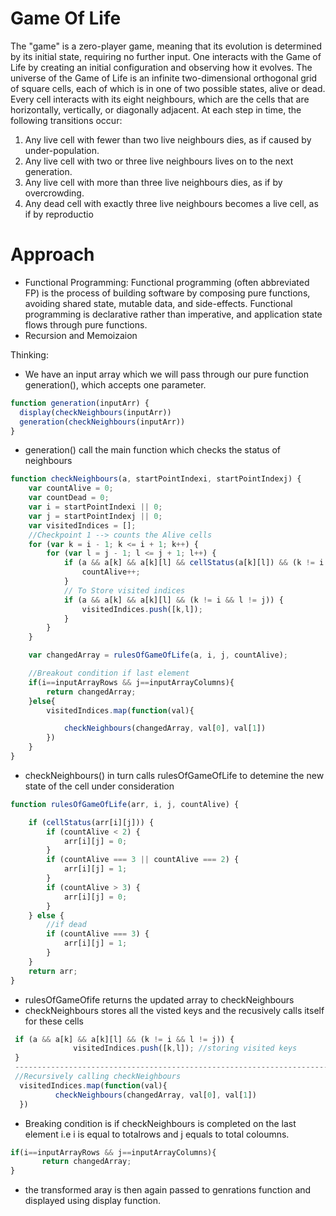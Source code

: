 # Game Of Life

The "game" is a zero-player game, meaning that its evolution is determined by its initial state,
requiring no further input. One interacts with the Game of Life by creating an initial configuration
and observing how it evolves.
The universe of the Game of Life is an infinite two-dimensional orthogonal grid of square cells,
each of which is in one of two possible states, alive or dead. Every cell interacts with its eight
neighbours, which are the cells that are horizontally, vertically, or diagonally adjacent. At each
step in time, the following transitions occur:
1. Any live cell with fewer than two live neighbours dies, as if caused by under-population​.
2. Any live cell with two or three live neighbours lives on to the next​ ​generation​.
3. Any live cell with more than three live neighbours dies, as if by overcrowding​.
4. Any dead cell with exactly three live neighbours becomes a live cell, as if by reproductio

# Approach

  - Functional Programming: Functional programming (often abbreviated FP) is the process of building software by composing pure functions, avoiding shared state, mutable data, and side-effects. Functional programming is declarative rather than imperative, and application state flows through pure functions.
  - Recursion and Memoizaion

Thinking:
  - We have an input array which we will pass through our pure function generation(), which accepts one parameter.
  ```js
function generation(inputArr) {
    display(checkNeighbours(inputArr))
    generation(checkNeighbours(inputArr))
}
```
  - generation() call the main function which checks the status of neighbours
```js
function checkNeighbours(a, startPointIndexi, startPointIndexj) {
    var countAlive = 0;
    var countDead = 0;
    var i = startPointIndexi || 0;
    var j = startPointIndexj || 0;
    var visitedIndices = [];
    //Checkpoint 1 --> counts the Alive cells
    for (var k = i - 1; k <= i + 1; k++) {
        for (var l = j - 1; l <= j + 1; l++) {
            if (a && a[k] && a[k][l] && cellStatus(a[k][l]) && (k != i && l != j)) {
                countAlive++;
            }
            // To Store visited indices
            if (a && a[k] && a[k][l] && (k != i && l != j)) {
                visitedIndices.push([k,l]);
            }
        }
    }

    var changedArray = rulesOfGameOfLife(a, i, j, countAlive);

    //Breakout condition if last element
    if(i==inputArrayRows && j==inputArrayColumns){
        return changedArray;
    }else{
        visitedIndices.map(function(val){

            checkNeighbours(changedArray, val[0], val[1])
        })
    }
}
```
  - checkNeighbours() in turn calls rulesOfGameOfLife to detemine the new state of the cell under consideration
```js
function rulesOfGameOfLife(arr, i, j, countAlive) {

    if (cellStatus(arr[i][j])) {
        if (countAlive < 2) {
            arr[i][j] = 0;
        }
        if (countAlive === 3 || countAlive === 2) {
            arr[i][j] = 1;
        }
        if (countAlive > 3) {
            arr[i][j] = 0;
        }
    } else {
        //if dead
        if (countAlive === 3) {
            arr[i][j] = 1;
        }
    }
    return arr;
}
```
  - rulesOfGameOfife returns the updated array to checkNeighbours
  - checkNeighbours stores all the visted keys and the recusively calls itself for these cells
  ```js
   if (a && a[k] && a[k][l] && (k != i && l != j)) {
                visitedIndices.push([k,l]); //storing visited keys
   }
   -----------------------------------------------------------------------------------------
   //Recursively calling checkNeighbours
    visitedIndices.map(function(val){
            checkNeighbours(changedArray, val[0], val[1])
    })
  ```
  - Breaking condition is if checkNeighbours is completed on the last element i.e i is equal to totalrows and j equals to total coloumns.
 ```js
 if(i==inputArrayRows && j==inputArrayColumns){
        return changedArray;
 }
 ```
 - the transformed aray is then again passed to genrations function and displayed using display function. 
